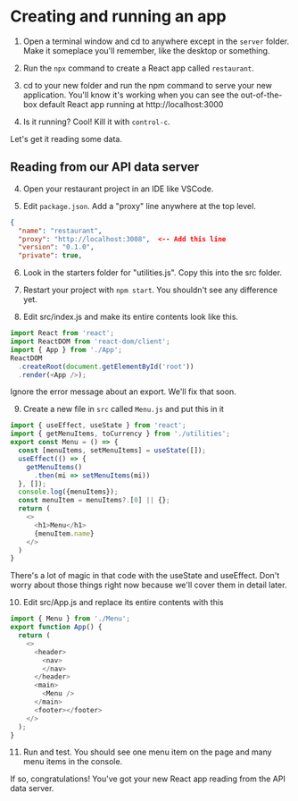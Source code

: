 # Creating and running an app
<!-- Time: 15min -->
<!-- Goals
* Create the bare-bones app
* Replace boilerplate with reading data from API server. -->

1. Open a terminal window and cd to anywhere except in the `server` folder. Make it someplace you'll remember, like the desktop or something.

2. Run the `npx` command to create a React app called `restaurant`. 

3. cd to your new folder and run the npm command to serve your new application. You'll know it's working when you can see the out-of-the-box default React app running at http://localhost:3000

4. Is it running? Cool! Kill it with `control-c`.

Let's get it reading some data.

## Reading from our API data server

4. Open your restaurant project in an IDE like VSCode.

5. Edit `package.json`. Add a "proxy" line anywhere at the top level.
```json
{
  "name": "restaurant",
  "proxy": "http://localhost:3008",  <-- Add this line
  "version": "0.1.0",
  "private": true,
```

6. Look in the starters folder for "utilities.js". Copy this into the src folder.

7. Restart your project with `npm start`. You shouldn't see any difference yet.

8. Edit src/index.js and make its entire contents look like this.
```JavaScript
import React from 'react';
import ReactDOM from 'react-dom/client';
import { App } from './App';
ReactDOM
  .createRoot(document.getElementById('root'))
  .render(<App />);
```
Ignore the error message about an export. We'll fix that soon.

9. Create a new file in `src` called `Menu.js` and put this in it
```JavaScript
import { useEffect, useState } from 'react';
import { getMenuItems, toCurrency } from './utilities';
export const Menu = () => {
  const [menuItems, setMenuItems] = useState([]);
  useEffect(() => {
    getMenuItems()
      .then(mi => setMenuItems(mi))
  }, []);
  console.log({menuItems});
  const menuItem = menuItems?.[0] || {};
  return (
    <>
      <h1>Menu</h1>
      {menuItem.name}
    </>
  )
}
```
There's a lot of magic in that code with the useState and useEffect. Don't worry about those things right now because we'll cover them in detail later.

10. Edit src/App.js and replace its entire contents with this
```JavaScript
import { Menu } from './Menu';
export function App() {
  return (
    <>
      <header>
        <nav>
        </nav>
      </header>
      <main>
        <Menu />
      </main>
      <footer></footer>
    </>
  );
}
```

11. Run and test. You should see one menu item on the page and many menu items in the console.

If so, congratulations! You've got your new React app reading from the API data server.